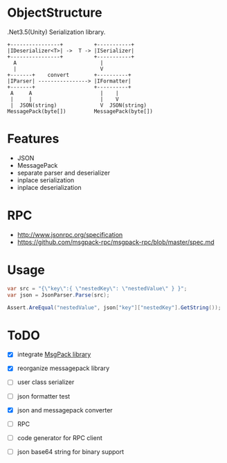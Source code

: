 # ObjectStructure
.Net3.5(Unity) Serialization library.

```
+----------------+          +-----------+
|IDeserializer<T>| ->  T -> |ISerializer|
+----------------+          +-----------+
  A                           |
  |                           V
+-------+    convert        +----------+
|IParser| ----------------> |IFormatter|
+-------+                   +----------+
 A     A                      |    |
 |     |                      |    V
 |  JSON(string)              V  JSON(string)
MessagePack(byte[])         MessagePack(byte[])
```

# Features
* JSON
* MessagePack
* separate parser and deserializer
* inplace serialization
* inplace deserialization

# RPC
* http://www.jsonrpc.org/specification
* https://github.com/msgpack-rpc/msgpack-rpc/blob/master/spec.md

# Usage

```cs
var src = "{\"key\":{ \"nestedKey\": \"nestedValue\" } }";
var json = JsonParser.Parse(src);

Assert.AreEqual("nestedValue", json["key"]["nestedKey"].GetString());
```

# ToDO
* [x] integrate [MsgPack library](https://github.com/ousttrue/NMessagePack)
* [x] reorganize messagepack library
* [ ] user class serializer
* [ ] json formatter test
* [x] json and messagepack converter
* [ ] RPC
* [ ] code generator for RPC client
* [ ] json base64 string for binary support


